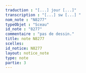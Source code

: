 ```yaml
---
traduction : "[...] jour [...]"
transcription : "[...] sw [...] "
nom_note : "N8277"
typeObjet : "Sceau"
id_note : "8277"
commentaire : "pas de dessin."
title: note N8277
scelles: 
id_notice: N8277
layout: notice_note
type: note
partie: 3
---
```

